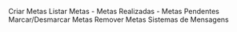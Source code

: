 Criar Metas
Listar Metas
    - Metas Realizadas
    - Metas Pendentes
Marcar/Desmarcar Metas
Remover Metas
Sistemas de Mensagens 
